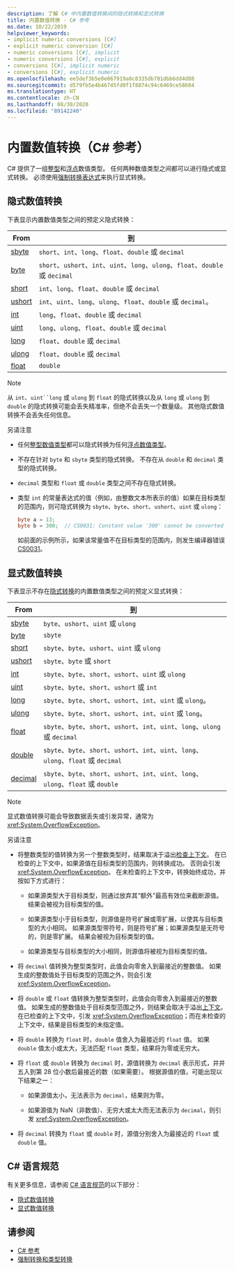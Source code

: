 ```yaml
---
description: 了解 C# 中内置数值转换间的隐式转换和显式转换
title: 内置数值转换 - C# 参考
ms.date: 10/22/2019
helpviewer_keywords:
- implicit numeric conversions [C#]
- explicit numeric conversion [C#]
- numeric conversions [C#], implicit
- numeric conversions [C#], explicit
- conversions [C#], implicit numeric
- conversions [C#], explicit numeric
ms.openlocfilehash: ee5def3b5e0e067919a8c8335db701dbb6dd4d88
ms.sourcegitcommit: d579fb5e4b46745fd0f1f8874c94c6469ce58604
ms.translationtype: HT
ms.contentlocale: zh-CN
ms.lasthandoff: 08/30/2020
ms.locfileid: "89142240"
---
```

# <a name="built-in-numeric-conversions-c-reference"></a>内置数值转换（C# 参考）

C# 提供了一组[整型](integral-numeric-types.md)和[浮点](floating-point-numeric-types.md)数值类型。 任何两种数值类型之间都可以进行隐式或显式转换。 必须使用[强制转换表达式](../operators/type-testing-and-cast.md#cast-expression)来执行显式转换。

## <a name="implicit-numeric-conversions"></a>隐式数值转换

下表显示内置数值类型之间的预定义隐式转换：

|From|到|
|----------|--------|
|[sbyte](integral-numeric-types.md)|`short`、`int`、`long`、`float`、`double` 或 `decimal`|
|[byte](integral-numeric-types.md)|`short`、`ushort`、`int`、`uint`、`long`、`ulong`、`float`、`double` 或 `decimal`|
|[short](integral-numeric-types.md)|`int`、`long`、`float`、`double` 或 `decimal`|
|[ushort](integral-numeric-types.md)|`int`、`uint`、`long`、`ulong`、`float`、`double` 或 `decimal`。|
|[int](integral-numeric-types.md)|`long`、`float`、`double` 或 `decimal`|
|[uint](integral-numeric-types.md)|`long`、`ulong`、`float`、`double` 或 `decimal`|
|[long](integral-numeric-types.md)|`float`、`double` 或 `decimal`|
|[ulong](integral-numeric-types.md)|`float`、`double` 或 `decimal`|
|[float](floating-point-numeric-types.md)|`double`|

> [!NOTE]
> 从 `int`、`uint``long` 或 `ulong` 到 `float` 的隐式转换以及从 `long` 或 `ulong` 到 `double` 的隐式转换可能会丢失精准率，但绝不会丢失一个数量级。 其他隐式数值转换不会丢失任何信息。

另请注意

- 任何[整型数值类型](integral-numeric-types.md)都可以隐式转换为任何[浮点数值类型](floating-point-numeric-types.md)。

- 不存在针对 `byte` 和 `sbyte` 类型的隐式转换。 不存在从 `double` 和 `decimal` 类型的隐式转换。

- `decimal` 类型和 `float` 或 `double` 类型之间不存在隐式转换。

- 类型 `int` 的常量表达式的值（例如，由整数文本所表示的值）如果在目标类型的范围内，则可隐式转换为 `sbyte`、`byte`、`short`、`ushort`、`uint` 或 `ulong`：

  ```csharp
  byte a = 13;
  byte b = 300;  // CS0031: Constant value '300' cannot be converted to a 'byte'
  ```

  如前面的示例所示，如果该常量值不在目标类型的范围内，则发生编译器错误 [CS0031](../../misc/cs0031.md)。

## <a name="explicit-numeric-conversions"></a>显式数值转换

下表显示不存在[隐式转换](#implicit-numeric-conversions)的内置数值类型之间的预定义显式转换：

|From|到|
|----------|--------|
|[sbyte](integral-numeric-types.md)|`byte`、`ushort`、`uint` 或 `ulong`|
|[byte](integral-numeric-types.md)|`sbyte`|
|[short](integral-numeric-types.md)|`sbyte`、`byte`、`ushort`、`uint` 或 `ulong`|
|[ushort](integral-numeric-types.md)|`sbyte`、`byte` 或 `short`|
|[int](integral-numeric-types.md)|`sbyte`、`byte`、`short`、`ushort`、`uint` 或 `ulong`|
|[uint](integral-numeric-types.md)|`sbyte`、`byte`、`short`、`ushort` 或 `int`|
|[long](integral-numeric-types.md)|`sbyte`、`byte`、`short`、`ushort`、`int`、`uint` 或 `ulong`。|
|[ulong](integral-numeric-types.md)|`sbyte`、`byte`、`short`、`ushort`、`int`、`uint` 或 `long`。|
|[float](floating-point-numeric-types.md)|`sbyte`、`byte`、`short`、`ushort`、`int`、`uint`、`long`、`ulong` 或 `decimal`|
|[double](floating-point-numeric-types.md)|`sbyte`、`byte`、`short`、`ushort`、`int`、`uint`、`long`、`ulong`、`float` 或 `decimal`|
|[decimal](floating-point-numeric-types.md)|`sbyte`、`byte`、`short`、`ushort`、`int`、`uint`、`long`、`ulong`、`float` 或 `double`|

> [!NOTE]
> 显式数值转换可能会导致数据丢失或引发异常，通常为 <xref:System.OverflowException>。

另请注意

- 将整数类型的值转换为另一个整数类型时，结果取决于溢出[检查上下文](../keywords/checked-and-unchecked.md)。 在已检查的上下文中，如果源值在目标类型的范围内，则转换成功。 否则会引发 <xref:System.OverflowException>。 在未检查的上下文中，转换始终成功，并按如下方式进行：

  - 如果源类型大于目标类型，则通过放弃其“额外”最高有效位来截断源值。 结果会被视为目标类型的值。

  - 如果源类型小于目标类型，则源值是符号扩展或零扩展，以使其与目标类型的大小相同。 如果源类型带符号，则是符号扩展；如果源类型是无符号的，则是零扩展。 结果会被视为目标类型的值。

  - 如果源类型与目标类型的大小相同，则源值将被视为目标类型的值。

- 将 `decimal` 值转换为整型类型时，此值会向零舍入到最接近的整数值。 如果生成的整数值处于目标类型的范围之外，则会引发 <xref:System.OverflowException>。

- 将 `double` 或 `float` 值转换为整型类型时，此值会向零舍入到最接近的整数值。 如果生成的整数值处于目标类型范围之外，则结果会取决于溢出[上下文](../keywords/checked-and-unchecked.md)。 在已检查的上下文中，引发 <xref:System.OverflowException>；而在未检查的上下文中，结果是目标类型的未指定值。

- 将 `double` 转换为 `float` 时，`double` 值舍入为最接近的 `float` 值。 如果 `double` 值太小或太大，无法匹配 `float` 类型，结果将为零或无穷大。

- 将 `float` 或 `double` 转换为 `decimal` 时，源值转换为 `decimal` 表示形式，并并五入到第 28 位小数后最接近的数（如果需要）。 根据源值的值，可能出现以下结果之一：

  - 如果源值太小，无法表示为 `decimal`，结果则为零。

  - 如果源值为 NaN（非数值）、无穷大或太大而无法表示为 `decimal`，则引发 <xref:System.OverflowException>。

- 将 `decimal` 转换为 `float` 或 `double` 时，源值分别舍入为最接近的 `float` 或 `double` 值。

## <a name="c-language-specification"></a>C# 语言规范

有关更多信息，请参阅 [C# 语言规范](~/_csharplang/spec/introduction.md)的以下部分：

- [隐式数值转换](~/_csharplang/spec/conversions.md#implicit-numeric-conversions)
- [显式数值转换](~/_csharplang/spec/conversions.md#explicit-numeric-conversions)

## <a name="see-also"></a>请参阅

- [C# 参考](../index.md)
- [强制转换和类型转换](../../programming-guide/types/casting-and-type-conversions.md)
